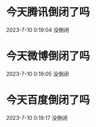 # 今天腾讯倒闭了吗

2023-7-10 0:19:04 没倒闭

# 今天微博倒闭了吗

2023-7-10 0:19:05 没倒闭

# 今天百度倒闭了吗

2023-7-10 0:19:17 没倒闭

